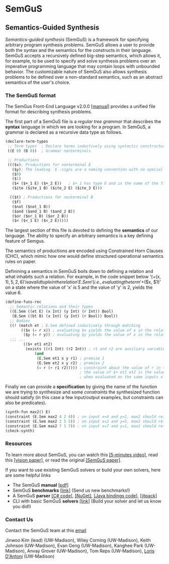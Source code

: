 
# SemGuS

## Semantics-Guided Synthesis

*Semantics-guided synthesis* (SemGuS) is a framework for specifying arbitrary program synthesis problems. SemGuS allows a user to provide both the syntax and the semantics for the constructs in their language. SemGuS accepts a recursively defined big-step semantics, which allows it, for example, to be used to specify and solve synthesis problems over an imperative programming language that may contain loops with unbounded behavior. The customizable nature of SemGuS also allows synthesis problems to be defined over a non-standard semantics, such as an abstract semantics of the user's choice.

### The SemGuS format

The SemGus Front-End Language v2.0.0 [[manual]](res/semgus-lang.pdf) provides a unified file format for describing synthesis problems.

The first part of a SemGuS file is a *regular tree grammar* that describes the **syntax** language in which we are looking for a program.
In SemGuS, a grammar is declared as a recursive data type as follows.

```lisp
(declare-term-types  
 ;; Term types  ; Declare terms inductively using syntactic constructors
 ((E 0) (B 0))  ; Grammar nonterminals

 ;; Productions
 ((($x); Productions for nonterminal E
   ($y); The leading `$`-signs are a naming convention with no special significance.
   ($0)
   ($1)
   ($+ ($+_1 E) ($+_2 E))   ; $+_1 has type E and is the name of the first child
   ($ite ($ite_1 B) ($ite_2 E) ($ite_3 E)))

  (($t) ; Productions for nonterminal B
   ($f)
   ($not ($not_1 B))
   ($and ($and_1 B) ($and_2 B))
   ($or ($or_1 B) ($or_2 B))
   ($< ($<_1 E) ($<_2 E)))))
```

The largest section of this file is devoted to defining the **semantics** of our language. The ability to specify an arbitrary semantics is a key defining feature of Semgus.

The semantics of productions are encoded using Constrained Horn Clauses (CHC), which mimic how one would define structured operational semantics rules on paper.

Definining a semantics in SemGuS boils down to defining a relation and what inhabits such a relation.
For example, in the code snippet below '($+($x, $1), 5, 2, 6)' is a valid tuple in the relation 'E.Sem' (i.e., evaluating the term '$+($x, $1)' on a state where the value of 'x' is 5 and the value of 'y' is 2, yields the value 6.

```lisp
(define-funs-rec
  ;; Semantic relations and their types
  ((E.Sem ((et E) (x Int) (y Int) (r Int)) Bool)
   (B.Sem ((bt B) (x Int) (y Int) (r Bool)) Bool))
  ;; Bodies
  ((! (match et ; E.Sem defined inductively through matching
       (($x (= r x)) ; evaluating $x yields the value of x in the relation
        ($y (= r y)) ; evaluating $y yields the value of x in the relation
  ;;; ...
        (($+ et1 et2)
         (exists ((r1 Int) (r2 Int)) ; r1 and r2 are auxiliary variables
             (and
              (E.Sem et1 x y r1) ; premise 1
              (E.Sem et2 x y r2) ; premise 2
              (= r (+ r1 r2))))) ; constraint about the value of r in the consequence
                                 ; the value of $+ et1 et2 is the value of et1 plus the et2
                                 ; when evaluated on the same inputs x and y
```

Finally we can provide a **specification** by giving the name of the function we are trying to synthesize and some *constraints* the synthesized function should satisfy (in this case a few input/output examples, but constraints can also be predicates). 

```lisp
(synth-fun max2() E)
(constraint (E.Sem max2 4 2 4)) ; on input x=4 and y=2, max2 should return 4
(constraint (E.Sem max2 2 5 5)) ; on input x=2 and y=5, max2 should return 5
(constraint (E.Sem max2 7 1 7)) ; on input x=7 and y=1, max2 should return 7
(check-synth)
```

### Resources

To learn more about SemGuS, you can watch this [[5-minutes video]](talks), read this [[vision paper]](https://pages.cs.wisc.edu/~loris/papers/cav21-keynote.pdf), or read the original [[SemGuS paper]](https://pages.cs.wisc.edu/~loris/papers/popl21.pdf).

If you want to use existing SemGuS solvers or build your own solvers, here are some helpful links
- The SemGuS **manual** [[pdf]](res/semgus-lang.pdf)
- SemGuS **benchmarks** [[link]](https://github.com/SemGuS-git/Semgus-Benchmarks) (Send us new benchmarks!)
- A SemGuS **parser** [[C# code]](https://github.com/SemGuS-git/Semgus-Parser), [[NuGet]](https://www.nuget.org/packages/Semgus.Parser), [[Java bindings code]](https://github.com/SemGuS-git/Semgus-Java), [[jitpack]](https://jitpack.io/#SemGuS-git/Semgus-Java)
- CLI with basic SemGuS **solvers** [[link]](getting-started-setup) (Build your solver and let us know you did!)


### Contact Us 
Contact the SemGuS team at this [email](mailto:semgus@office365.wisc.edu)

Jinwoo Kim (lead) (UW-Madison), Wiley Corning (UW-Madison), Keith Johnson (UW-Madison), Evan Geng (UW-Madison), Kanghee Park (UW-Madison), Anvay Grover (UW-Madison), Tom Reps (UW-Madison), [Loris D'Antoni](https://pages.cs.wisc.edu/~loris/) (UW-Madison)

